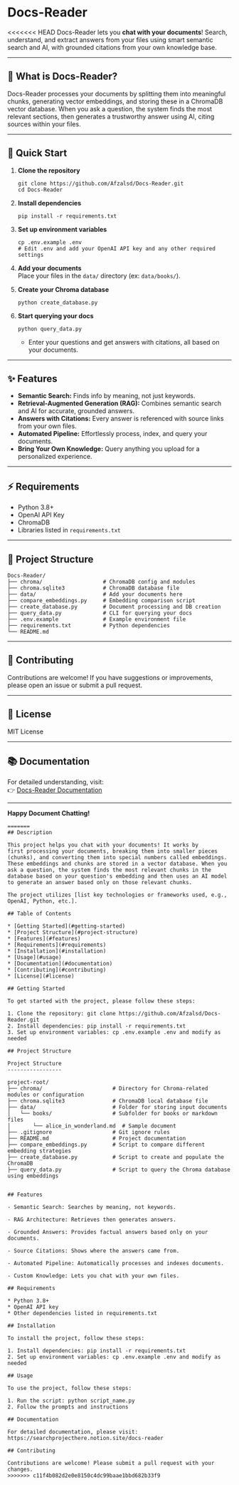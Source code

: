 # Docs-Reader

<<<<<<< HEAD
Docs-Reader lets you **chat with your documents**! Search, understand, and extract answers from your files using smart semantic search and AI, with grounded citations from your own knowledge base.

---

## 📖 What is Docs-Reader?

Docs-Reader processes your documents by splitting them into meaningful chunks, generating vector embeddings, and storing these in a ChromaDB vector database. When you ask a question, the system finds the most relevant sections, then generates a trustworthy answer using AI, citing sources within your files.

---

## 🚀 Quick Start

1. **Clone the repository**  
   ```
   git clone https://github.com/Afzalsd/Docs-Reader.git
   cd Docs-Reader
   ```

2. **Install dependencies**  
   ```
   pip install -r requirements.txt
   ```

3. **Set up environment variables**  
   ```
   cp .env.example .env
   # Edit .env and add your OpenAI API key and any other required settings
   ```

4. **Add your documents**  
   Place your files in the `data/` directory (ex: `data/books/`).

5. **Create your Chroma database**  
   ```
   python create_database.py
   ```

6. **Start querying your docs**  
   ```
   python query_data.py
   ```
   - Enter your questions and get answers with citations, all based on your documents.

---

## ✨ Features

- **Semantic Search:** Finds info by meaning, not just keywords.
- **Retrieval-Augmented Generation (RAG):** Combines semantic search and AI for accurate, grounded answers.
- **Answers with Citations:** Every answer is referenced with source links from your own files.
- **Automated Pipeline:** Effortlessly process, index, and query your documents.
- **Bring Your Own Knowledge:** Query anything you upload for a personalized experience.

---

## ⚡ Requirements

- Python 3.8+
- OpenAI API Key
- ChromaDB
- Libraries listed in `requirements.txt`

---

## 📁 Project Structure

```
Docs-Reader/
├── chroma/                   # ChromaDB config and modules
├── chroma.sqlite3            # ChromaDB database file
├── data/                     # Add your documents here
├── compare_embeddings.py     # Embedding comparison script
├── create_database.py        # Document processing and DB creation
├── query_data.py             # CLI for querying your docs
├── .env.example              # Example environment file
├── requirements.txt          # Python dependencies
└── README.md
```

---

## 🤝 Contributing

Contributions are welcome! If you have suggestions or improvements, please open an issue or submit a pull request.

---

## 🪪 License

MIT License

---

## 📚 Documentation

For detailed understanding, visit:  
👉 [Docs-Reader Documentation](https://searchprojecthere.notion.site/docs-reader?source=copy_link)

---

**Happy Document Chatting!**
```
=======
## Description

This project helps you chat with your documents! It works by first processing your documents, breaking them into smaller pieces (chunks), and converting them into special numbers called embeddings. These embeddings and chunks are stored in a vector database. When you ask a question, the system finds the most relevant chunks in the database based on your question's embedding and then uses an AI model to generate an answer based only on those relevant chunks.

The project utilizes [list key technologies or frameworks used, e.g., OpenAI, Python, etc.].

## Table of Contents

* [Getting Started](#getting-started)
* [Project Structure](#project-structure)
* [Features](#features)
* [Requirements](#requirements)
* [Installation](#installation)
* [Usage](#usage)
* [Documentation](#documentation)
* [Contributing](#contributing)
* [License](#license)

## Getting Started

To get started with the project, please follow these steps:

1. Clone the repository: git clone https://github.com/Afzalsd/Docs-Reader.git
2. Install dependencies: pip install -r requirements.txt
3. Set up environment variables: cp .env.example .env and modify as needed

## Project Structure

Project Structure
-----------------

project-root/
├── chroma/                      # Directory for Chroma-related modules or configuration
├── chroma.sqlite3               # ChromaDB local database file
├── data/                        # Folder for storing input documents
│   └── books/                   # Subfolder for books or markdown files
│       └── alice_in_wonderland.md  # Sample document
├── .gitignore                   # Git ignore rules
├── README.md                    # Project documentation
├── compare_embeddings.py        # Script to compare different embedding strategies
├── create_database.py           # Script to create and populate the ChromaDB
├── query_data.py                # Script to query the Chroma database using embeddings


## Features

- Semantic Search: Searches by meaning, not keywords.

- RAG Architecture: Retrieves then generates answers.

- Grounded Answers: Provides factual answers based only on your documents.

- Source Citations: Shows where the answers came from.

- Automated Pipeline: Automatically processes and indexes documents.

- Custom Knowledge: Lets you chat with your own files.
  
## Requirements

* Python 3.8+
* OpenAI API key
* Other dependencies listed in requirements.txt

## Installation

To install the project, follow these steps:

1. Install dependencies: pip install -r requirements.txt
2. Set up environment variables: cp .env.example .env and modify as needed

## Usage

To use the project, follow these steps:

1. Run the script: python script_name.py
2. Follow the prompts and instructions

## Documentation

For detailed documentation, please visit: https://searchprojecthere.notion.site/docs-reader

## Contributing

Contributions are welcome! Please submit a pull request with your changes.
>>>>>>> c11f4b082d2e0e8150c4dc99baae1bbd682b33f9
